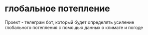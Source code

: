 # глобальное потепление
Проект - телеграм бот, который будет определять усиление глобального потепления с помощью данных о климате и погоде
